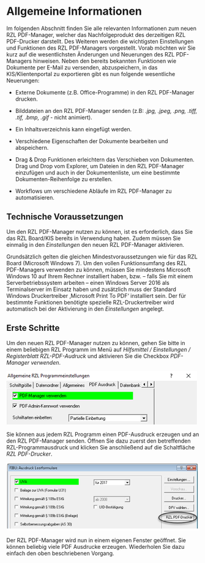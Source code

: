 # Allgemeine Informationen

Im folgenden Abschnitt finden Sie alle relevanten Informationen zum
neuen RZL PDF-Manager, welcher das Nachfolgeprodukt des derzeitigen RZL
PDF-Drucker darstellt. Des Weiteren werden die wichtigsten Einstellungen
und Funktionen des RZL PDF-Managers vorgestellt. Vorab möchten wir Sie
kurz auf die wesentlichsten Änderungen und Neuerungen des RZL
PDF-Managers hinweisen. Neben den bereits bekannten Funktionen wie
Dokumente per E-Mail zu versenden, abzuspeichern, in das
KIS/Klientenportal zu exportieren gibt es nun folgende wesentliche
Neuerungen:

-   Externe Dokumente (z.B. Office-Programme) in den RZL PDF-Manager
    drucken.

-   Bilddateien an den RZL PDF-Manager senden (z.B: *.jpg, .jpeg, .png,
    .tiff, .tif, .bmp, .gif* - nicht animiert).

-   Ein Inhaltsverzeichnis kann eingefügt werden.

-   Verschiedene Eigenschaften der Dokumente bearbeiten und abspeichern.

-   Drag & Drop Funktionen erleichtern das Verschieben von Dokumenten.
    Drag und Drop vom Explorer, um Dateien in den RZL PDF-Manager
    einzufügen und auch in der Dokumentenliste, um eine bestimmte
    Dokumenten-Reihenfolge zu erstellen.

-   Workflows um verschiedene Abläufe im RZL PDF-Manager zu
    automatisieren.

## Technische Voraussetzungen

Um den RZL PDF-Manager nutzen zu können, ist es erforderlich, dass Sie
das RZL Board/KIS bereits in Verwendung haben. Zudem müssen Sie einmalig
in den *Einstellungen* den neuen RZL PDF-Manager aktivieren.

Grundsätzlich gelten die gleichen Mindestvoraussetzungen wie für das RZL
Board (Microsoft Windows 7). Um den vollen Funktionsumfang des RZL
PDF-Managers verwenden zu können, müssen Sie mindestens Microsoft
Windows 10 auf Ihrem Rechner installiert haben, bzw. – falls Sie mit
einem Serverbetriebssystem arbeiten – einen Windows Server 2016 als
Terminalserver im Einsatz haben und zusätzlich muss der Standard Windows
Druckertreiber ‚Microsoft Print To PDF‘ installiert sein. Der für
bestimmte Funktionen benötigte spezielle RZL-Druckertreiber wird
automatisch bei der Aktivierung in den *Einstellungen* angelegt.

## Erste Schritte

Um den neuen RZL PDF-Manager nutzen zu können, gehen Sie bitte in einem
beliebigen RZL Programm im Menü auf *Hilfsmittel / Einstellungen /
Registerblatt RZL-PDF-Audruck* und aktivieren Sie die Checkbox
*PDF-Manager verwenden*.



![](<img/image4.png>)


Sie können aus jedem RZL Programm einen PDF-Ausdruck erzeugen und an den
RZL PDF-Manager senden. Öffnen Sie dazu zuerst den betreffenden
RZL-Programmausdruck und klicken Sie anschließend auf die Schaltfläche *RZL
PDF-Drucker*.



![](<img/image5.png>)

Der RZL PDF-Manager wird nun in einem eigenen Fenster geöffnet. Sie
können beliebig viele PDF Ausdrucke erzeugen. Wiederholen Sie dazu
einfach den oben beschriebenen Vorgang.